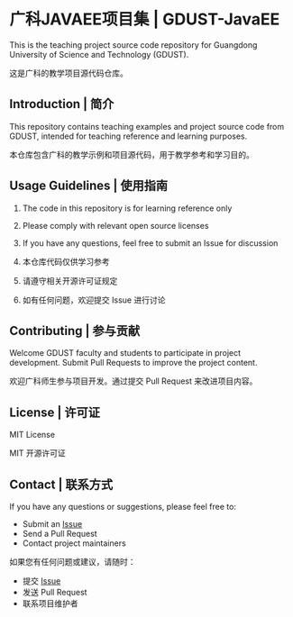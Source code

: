 # 广科JAVAEE项目集 | GDUST-JavaEE

This is the teaching project source code repository for Guangdong University of Science and Technology (GDUST).

这是广科的教学项目源代码仓库。

## Introduction | 简介

This repository contains teaching examples and project source code from GDUST, intended for teaching reference and learning purposes.

本仓库包含广科的教学示例和项目源代码，用于教学参考和学习目的。

## Usage Guidelines | 使用指南

1. The code in this repository is for learning reference only
2. Please comply with relevant open source licenses
3. If you have any questions, feel free to submit an Issue for discussion

1. 本仓库代码仅供学习参考
2. 请遵守相关开源许可证规定
3. 如有任何问题，欢迎提交 Issue 进行讨论

## Contributing | 参与贡献

Welcome GDUST faculty and students to participate in project development. Submit Pull Requests to improve the project content.

欢迎广科师生参与项目开发。通过提交 Pull Request 来改进项目内容。

## License | 许可证

MIT License

MIT 开源许可证

## Contact | 联系方式

If you have any questions or suggestions, please feel free to:
- Submit an [Issue](../../issues)
- Send a Pull Request
- Contact project maintainers

如果您有任何问题或建议，请随时：
- 提交 [Issue](../../issues)
- 发送 Pull Request
- 联系项目维护者